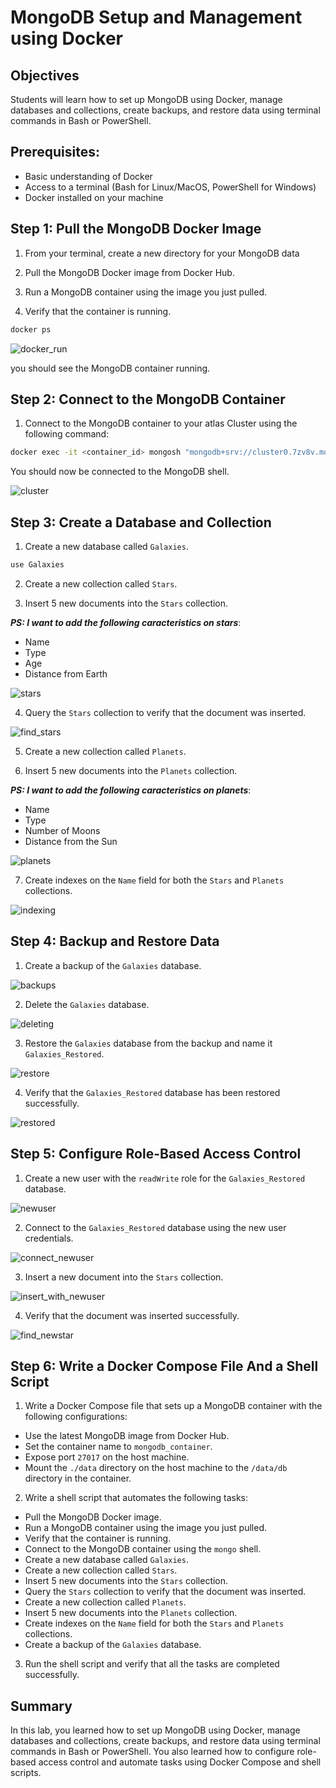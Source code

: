 # MongoDB Setup and Management using Docker

## Objectives

Students will learn how to set up MongoDB using Docker, manage databases and collections, create backups, and restore data using terminal commands in Bash or PowerShell.

## Prerequisites:

- Basic understanding of Docker
- Access to a terminal (Bash for Linux/MacOS, PowerShell for Windows)
- Docker installed on your machine

## Step 1: Pull the MongoDB Docker Image

1. From your terminal, create a new directory for your MongoDB data

2. Pull the MongoDB Docker image from Docker Hub.

3. Run a MongoDB container using the image you just pulled.

4. Verify that the container is running.

```bash
docker ps
```
![docker_run](images/docker_run.png)

you should see the MongoDB container running.

## Step 2: Connect to the MongoDB Container

1. Connect to the MongoDB container to your atlas Cluster using the following command:

```bash
docker exec -it <container_id> mongosh "mongodb+srv://cluster0.7zv8v.mongodb.net/<dbname>" --username <username> --password <password>
```

You should now be connected to the MongoDB shell.

![cluster](images/docker_with_atlascluster.png)

## Step 3: Create a Database and Collection

1. Create a new database called `Galaxies`.

```bash
use Galaxies
```

2. Create a new collection called `Stars`.

3. Insert 5 new documents into the `Stars` collection.

***PS: I want to add the following caracteristics on stars***:
- Name
- Type
- Age
- Distance from Earth

![stars](images/stars.png)

4. Query the `Stars` collection to verify that the document was inserted.

![find_stars](images/find_stars.png)

5. Create a new collection called `Planets`.

6. Insert 5 new documents into the `Planets` collection.

***PS: I want to add the following caracteristics on planets***:

- Name
- Type
- Number of Moons
- Distance from the Sun

![planets](images/find_planets.png)

7. Create indexes on the `Name` field for both the `Stars` and `Planets` collections.

![indexing](images/indexing.png)

## Step 4: Backup and Restore Data

1. Create a backup of the `Galaxies` database.

![backups](images/backup_on_container.png)

2. Delete the `Galaxies` database.

![deleting](images/delete_galaxies.png)

3. Restore the `Galaxies` database from the backup and name it `Galaxies_Restored`.

![restore](images/mongorestore.png)

4. Verify that the `Galaxies_Restored` database has been restored successfully.

![restored](images/restored_galaxy.png)

## Step 5: Configure Role-Based Access Control

1. Create a new user with the `readWrite` role for the `Galaxies_Restored` database.

![newuser](images/newuser.png)

2. Connect to the `Galaxies_Restored` database using the new user credentials.

![connect_newuser](<images/connection_ newuser.png>)

3. Insert a new document into the `Stars` collection.

![insert_with_newuser](images/insert_with_newuser.png)

4. Verify that the document was inserted successfully.

![find_newstar](images/find_newstar.png)

## Step 6: Write a Docker Compose File And a Shell Script

1. Write a Docker Compose file that sets up a MongoDB container with the following configurations:

- Use the latest MongoDB image from Docker Hub.
- Set the container name to `mongodb_container`.
- Expose port `27017` on the host machine.
- Mount the `./data` directory on the host machine to the `/data/db` directory in the container.

2. Write a shell script that automates the following tasks:

- Pull the MongoDB Docker image.
- Run a MongoDB container using the image you just pulled.
- Verify that the container is running.
- Connect to the MongoDB container using the `mongo` shell.
- Create a new database called `Galaxies`.
- Create a new collection called `Stars`.
- Insert 5 new documents into the `Stars` collection.
- Query the `Stars` collection to verify that the document was inserted.
- Create a new collection called `Planets`.
- Insert 5 new documents into the `Planets` collection.
- Create indexes on the `Name` field for both the `Stars` and `Planets` collections.
- Create a backup of the `Galaxies` database.

3. Run the shell script and verify that all the tasks are completed successfully.

## Summary

In this lab, you learned how to set up MongoDB using Docker, manage databases and collections, create backups, and restore data using terminal commands in Bash or PowerShell. You also learned how to configure role-based access control and automate tasks using Docker Compose and shell scripts.